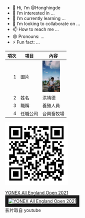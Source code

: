 - 👋 Hi, I’m @Honghingde
- 👀 I’m interested in ...
- 🌱 I’m currently learning ...
- 💞️ I’m looking to collaborate on ...
- 📫 How to reach me ...
- 😄 Pronouns: ...
- ⚡ Fun fact: ...

<!---
Honghingde/Honghingde is a ✨ special ✨ repository because its `README.md` (this file) appears on your GitHub profile.
You can click the Preview link to take a look at your changes.
--->



| 項次 | 項目 | 內容 |
|----:|------|------|
|1 | 圖片 |<img src="005D574A-4B47-4B0C-8012-4EA538CA099B-2082-0000009F4EBA4F4D.jpeg" Witch="100" Height="100" />
|2 | 姓名 | 洪靖德 |
|3 | 職稱 | 養殖人員 |
|4 | 任職公司 | 台興畜牧場 |
<img src="IMG_5629.png" Witch="200" Height="200" />

<a href="https://www.youtube.com/watch?v=yZbR5nKYiDc" target="_blank">YONEX All England Open 2021</a><br>
<a href="https://www.youtube.com/watch?v=yZbR5nKYiDc" target="_blank"><img src="http://img.youtube.com/vi/yZbR5nKYiDc/0.jpg" 
alt="YONEX All England Open 2021" width="400" height="250" border="10" /></a>
<br>影片取自 youtube

